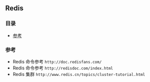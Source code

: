 ## Redis

### 目录
* [参考](#参考)

### 参考
* Redis 命令参考 `http://doc.redisfans.com/`
* Redis 命令参考 `http://redisdoc.com/index.html`
* Redis 集群 `http://www.redis.cn/topics/cluster-tutorial.html`

